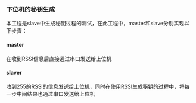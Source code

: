 ### 下位机的秘钥生成
本工程是slave中生成秘钥过程的测试，在此工程中，master和slave分别实现以下步骤：
#### master
在收到RSSI信息后直接通过串口发送给上位机

#### slaver
收到255的RSSI的信息发送给上位机，同时在使用RSSI生成秘钥的过程中，将每一步中间结果也通过串口发送给上位机